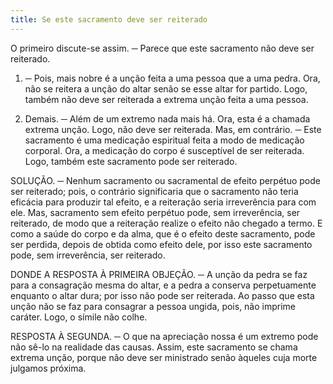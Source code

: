 ```yaml
---
title: Se este sacramento deve ser reiterado
---
```


O primeiro discute-se assim. ─ Parece que este sacramento não deve ser reiterado.  

1. ─ Pois, mais nobre é a unção feita a uma pessoa que a uma pedra. Ora, não se reitera a unção do altar senão se esse altar for partido. Logo, também não deve ser reiterada a extrema unção feita a uma pessoa.  

2. Demais. ─ Além de um extremo nada mais há. Ora, esta é a chamada extrema unção. Logo, não deve ser reiterada.  Mas, em contrário. ─ Este sacramento é uma medicação espiritual feita a modo de medicação corporal. Ora, a medicação do corpo é susceptível de ser reiterada. Logo, também este sacramento pode ser reiterado.  

SOLUÇÃO. ─ Nenhum sacramento ou sacramental de efeito perpétuo pode ser reiterado; pois, o contrário significaria que o sacramento não teria eficácia para produzir tal efeito, e a reiteração seria irreverência para com ele. Mas, sacramento sem efeito perpétuo pode, sem irreverência, ser reiterado, de modo que a reiteração realize o efeito não chegado a termo. E como a saúde do corpo e da alma, que é o efeito deste sacramento, pode ser perdida, depois de obtida como efeito dele, por isso este sacramento pode, sem irreverência, ser reiterado.  

DONDE A RESPOSTA À PRIMEIRA OBJEÇÃO. ─ A unção da pedra se faz para a consagração mesma do altar, e a pedra a conserva perpetuamente enquanto o altar dura; por isso não pode ser reiterada. Ao passo que esta unção não se faz para consagrar a pessoa ungida, pois, não imprime caráter. Logo, o símile não colhe.  

RESPOSTA À SEGUNDA. ─ O que na apreciação nossa é um extremo pode não sê-lo na realidade das causas. Assim, este sacramento se chama extrema unção, porque não deve ser ministrado senão àqueles cuja morte julgamos próxima.